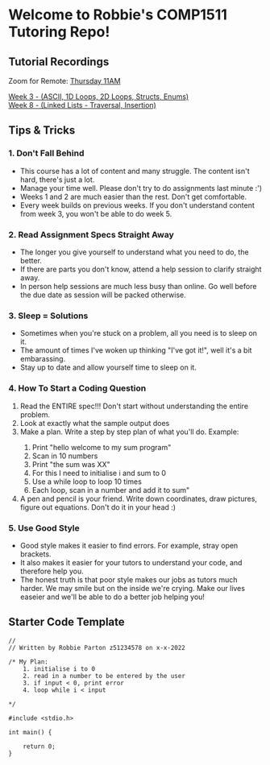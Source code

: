 # Welcome to Robbie's COMP1511 Tutoring Repo!

## Tutorial Recordings

Zoom for Remote: [Thursday 11AM](https://unsw.zoom.us/j/7586396881)

[Week 3 - (ASCII, 1D Loops, 2D Loops, Structs, Enums)](https://youtu.be/4lleKPFgx3k)\
[Week 8 - (Linked Lists - Traversal, Insertion)](https://youtu.be/Mi7Ao-ocJWY)

## Tips & Tricks

### 1. Don't Fall Behind
<ul> 
    <li>This course has a lot of content and many struggle. The content isn't hard, there's just a lot.
    <li>Manage your time well. Please don't try to do assignments last minute :')
    <li>Weeks 1 and 2 are much easier than the rest. Don't get comfortable.
    <li>Every week builds on previous weeks. If you don't understand content from week 3, you won't be able to do week 5.
</ul>
        
### 2. Read Assignment Specs Straight Away
<ul> 
    <li>The longer you give yourself to understand what you need to do, the better.
    <li>If there are parts you don't know, attend a help session to clarify straight away.
    <li>In person help sessions are much less busy than online. Go well before the due date as session will be packed otherwise.
</ul>

### 3. Sleep = Solutions
<ul> 
    <li>Sometimes when you're stuck on a problem, all you need is to sleep on it. 
    <li>The amount of times I've woken up thinking "I've got it!", well it's a bit embarassing.
    <li>Stay up to date and allow yourself time to sleep on it.
</ul>

### 4. How To Start a Coding Question
<ol>
    <li>Read the ENTIRE spec!!! Don't start without understanding the entire problem.</li>
    <li>Look at exactly what the sample output does
    <li>Make a plan. Write a step by step plan of what you'll do. Example: </li>
    <ol>
        <li>Print "hello welcome to my sum program"
        <li>Scan in 10 numbers
        <li>Print "the sum was XX"
        <li>For this I need to initialise i and sum to 0
        <li>Use a while loop to loop 10 times
        <li>Each loop, scan in a number and add it to sum"
    </ol>
    <li>A pen and pencil is your friend. Write down coordinates, draw pictures, figure out equations. Don't do it in your head :)</li>

</ol>

### 5. Use Good Style
<ul> 
    <li>Good style makes it easier to find errors. For example, stray open brackets. 
    <li>It also makes it easier for your tutors to understand your code, and therefore help you.
    <li>The honest truth is that poor style makes our jobs as tutors much harder. We may smile but on the inside we're crying. Make our lives easeier and we'll be able to do a better job helping you!
</ul>


## Starter Code Template
```
// 
// Written by Robbie Parton z51234578 on x-x-2022

/* My Plan:
    1. initialise i to 0
    2. read in a number to be entered by the user
    3. if input < 0, print error
    4. loop while i < input

*/

#include <stdio.h>

int main() {

    return 0;
}
```


<!-- >
